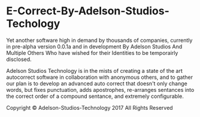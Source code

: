 # E-Correct-By-Adelson-Studios-Techology
Yet another software high in demand by thousands of companies, currently in pre-alpha version 0.0.1a and in development By Adelson Studios And Multiple Others Who have wished for their Identities to be temporairly disclosed.

Adelson Studios Technology is in the mists of creating a state of the art autocorrect software in collaboration with anonymous others, and to gather our plan is to develop an advanced auto correct that doesn't only change words, but fixes punctuation, adds apostrophes, re-arranges sentances into the correct order of a compound sentance, and extremely configurable.

Copyright © Adelson-Studios-Technology 2017 All Rights Reserved

